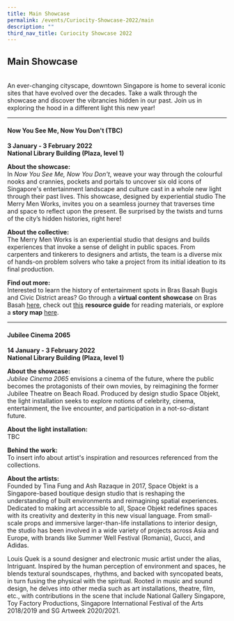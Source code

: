 ```yaml
---
title: Main Showcase
permalink: /events/Curiocity-Showcase-2022/main
description: ""
third_nav_title: Curiocity Showcase 2022
---
```

## **Main Showcase**
<br>An ever-changing cityscape, downtown Singapore is home to several iconic sites that have evolved over the decades. Take a walk through the showcase and discover the vibrancies hidden in our past. Join us in exploring the hood in a different light this new year!

___

#### **Now You See Me, Now You Don't (TBC)**
**3 January - 3 February 2022**
<br>**National Library Building (Plaza, level 1)**

**About the showcase:**
<br>In *Now You See Me, Now You Don't*, weave your way through the colourful nooks and crannies, pockets and portals to uncover six old icons of Singapore's entertainment landscape and culture cast in a whole new light through their past lives. This showcase, designed by experiential studio The Merry Men Works, invites you on a seamless journey that traverses time and space to reflect upon the present. Be surprised by the twists and turns of the city’s hidden histories, right here! 

**About the collective:**
<br>The Merry Men Works is an experiential studio that designs and builds experiences that invoke a sense of delight in public spaces. From carpenters and tinkerers to designers and artists, the team is a diverse mix of hands-on problem solvers who take a project from its initial ideation to its final production. 

**Find out more:**
<br>Interested to learn the history of entertainment spots in Bras Basah Bugis and Civic District areas? Go through a **virtual content showcase** on Bras Basah [here](https://staging-nlb-curiocity.netlify.app/events/bb-showcase/entertainment), check out [this](https://reference.nlb.gov.sg/guides/sci-tech/sustainability/sustainable-living) **resource guide** for reading materials, or explore a **story map** [here](https://staging-nlb-curiocity.netlify.app/events/bb-showcase/entertainment).

___

#### **Jubilee Cinema 2065**
**14 January - 3 February 2022**
<br>**National Library Building (Plaza, level 1)**

**About the showcase:**
<br>*Jubilee Cinema 2065* envisions a cinema of the future, where the public becomes the protagonists of their own movies, by reimagining the former Jubilee Theatre on Beach Road. Produced by design studio Space Objekt, the light installation seeks to explore notions of celebrity, cinema, entertainment, the live encounter, and participation in a not-so-distant future.

**About the light installation:**
<br>TBC

**Behind the work:**
<br> To insert info about artist's inspiration and resources referenced from the collections.

**About the artists:**
<br>Founded by Tina Fung and Ash Razaque in 2017, Space Objekt is a Singapore-based boutique design studio that is reshaping the understanding of built environments and reimagining spatial experiences. Dedicated to making art accessible to all, Space Objekt redefines spaces with its creativity and dexterity in this new visual language. From small-scale props and immersive larger-than-life installations to interior design, the studio has been involved in a wide variety of projects across Asia and Europe, with brands like Summer Well Festival (Romania), Gucci, and Adidas. 

Louis Quek is a sound designer and electronic music artist under the alias, Intriguant. Inspired by the human perception of environment and spaces, he blends textural soundscapes, rhythms, and backed with syncopated beats, in turn fusing the physical with the spiritual. Rooted in music and sound design, he delves into other media such as art installations, theatre, film, etc., with contributions in the scene that include National Gallery Singapore, Toy Factory Productions, Singapore International Festival of the Arts 2018/2019 and SG Artweek 2020/2021.